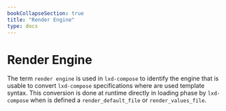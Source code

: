 ```yaml
---
bookCollapseSection: true
title: "Render Engine"
type: docs
---
```


# Render Engine

The term `render engine` is used in `lxd-compose` to identify
the engine that is usable to convert `lxd-compose` specifications
where are used template syntax. This conversion is done at runtime
directly in loading phase by `lxd-compose`
when is defined a `render_default_file` or `render_values_file`.


